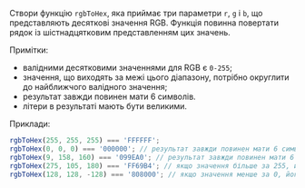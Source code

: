 Створи функцію `rgbToHex`, яка приймає три параметри `r`, `g` і `b`, що представляють
десяткові значення RGB. Функція повинна повертати рядок із шістнадцятковим
представленням цих значень.

Примітки:

- валідними десятковими значеннями для RGB є `0-255`;
- значення, що виходять за межі цього діапазону, потрібно округлити до найближчого
  валідного значення;
- результат завжди повинен мати 6 символів.
- літери в результаті мають бути великими.

Приклади:

```js
rgbToHex(255, 255, 255) === 'FFFFFF';
rgbToHex(0, 0, 0) === '000000'; // результат завжди повинен мати 6 символів, тому '000' повинно стати '000000'
rgbToHex(9, 158, 160) === '099EA0'; // результат завжди повинен мати 6 символів, тому '9' повинно стати '09'
rgbToHex(275, 105, 180) === 'FF69B4'; // якщо значення більше за 255, його потрібно округлити до 255
rgbToHex(128, 128, -128) === '808000'; // якщо значення менше за 0, його потрібно округлити до 0
```
